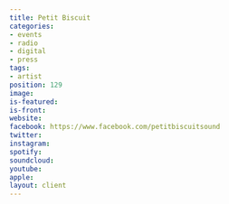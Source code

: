 ```yaml
---
title: Petit Biscuit
categories:
- events
- radio
- digital
- press
tags:
- artist
position: 129
image: 
is-featured: 
is-front: 
website: 
facebook: https://www.facebook.com/petitbiscuitsound
twitter: 
instagram: 
spotify: 
soundcloud: 
youtube: 
apple: 
layout: client
---
```


